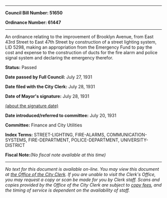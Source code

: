 

********

**Council Bill Number: 51650**
   
**Ordinance Number: 61447**
********

 An ordinance relating to the improvement of Brooklyn Avenue, from East 43rd Street to East 47th Street by construction of a street lighting system, LID 5298, making an appropriation from the Emergency Fund to pay the cost and expense to the construction of ducts for the fire alarm and police signal system and declaring the emergency therefor.

**Status:** Passed
   
**Date passed by Full Council:** July 27, 1931
   
**Date filed with the City Clerk:** July 28, 1931
   
**Date of Mayor's signature:** July 28, 1931
   
[(about the signature date)](/~public/approvaldate.htm)
   
   
   
**Date introduced/referred to committee:** July 20, 1931
   
**Committee:** Finance and City Utilities
   
   
**Index Terms:** STREET-LIGHTING, FIRE-ALARMS, COMMUNICATION-SYSTEMS, FIRE-DEPARTMENT, POLICE-DEPARTMENT, UNIVERSITY-DISTRICT

**Fiscal Note:**_(No fiscal note available at this time)_
********

_No text for this document is available on-line. You may view this document at [the Office of the City Clerk](http://www.seattle.gov/leg/clerk/contactUs.htm). If you are unable to visit the Clerk's Office, you may request a copy or scan be made for you by Clerk staff. Scans and copies provided by the Office of the City Clerk are subject to [copy fees](http://clerk.seattle.gov/~public/clerkfees.htm), and the timing of service is dependent on the availability of staff._

